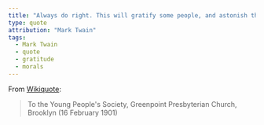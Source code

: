 ```yaml
---
title: "Always do right. This will gratify some people, and astonish the rest."
type: quote
attribution: "Mark Twain"
tags:
  - Mark Twain
  - quote
  - gratitude
  - morals
---
```

From [Wikiquote](https://en.wikiquote.org/wiki/Mark_Twain):
> To the Young People's Society, Greenpoint Presbyterian Church, Brooklyn (16 February 1901)

